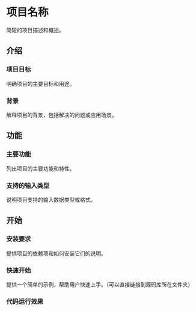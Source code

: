 # 项目名称

简短的项目描述和概述。

## 介绍

### 项目目标

明确项目的主要目标和用途。

### 背景

解释项目的背景，包括解决的问题或应用场景。

## 功能

### 主要功能

列出项目的主要功能和特性。

### 支持的输入类型

说明项目支持的输入数据类型或格式。

## 开始

### 安装要求

提供项目的依赖项和如何安装它们的说明。

### 快速开始

提供一个简单的示例，帮助用户快速上手。（可以直接链接到源码库所在文件夹）

### 代码运行效果

